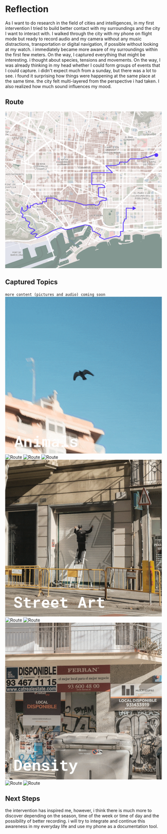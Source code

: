 # Reflection
As I want to do research in the field of cities and intelligences, in my first intervention I tried to build better contact with my surroundings and the city I want to interact with. I walked through the city with my phone on flight mode but ready to record audio and my camera without any music distractions, transportation or digital navigation, if possible without looking at my watch. i immediately became more aware of my surroundings within the first few meters. On the way, I captured everything that might be interesting. i thought about species, tensions and movements. On the way, I was already thinking in my head whether I could form groups of events that I could capture.  i didn't expect much from a sunday, but there was a lot to see. i found it surprising how things were happening at the same place at the same time. the city felt multi-layered from the perspective i had taken. I also realized how much sound influences my mood. 

## Route
![Route](../../images/Bearbeitet/interventionRoute.png)

## Captured Topics
`more content (pictures and audio) coming soon`
![Route](../../images/Bearbeitet/animals.gif)
![Route](../../images/Bearbeitet/Plants.gif)
![Route](../../images/Bearbeitet/People.gif)
![Route](../../images/Bearbeitet/Culture.gif)
![Route](../../images/Bearbeitet/StreetArt.gif)
![Route](../../images/Bearbeitet/CitySystems.gif)
![Route](../../images/Bearbeitet/Transportation.gif)
![Route](../../images/Bearbeitet/Density.gif)
![Route](../../images/Bearbeitet/Architecture.gif)
![Route](../../images/Bearbeitet/Construction.gif)



## Next Steps
the intervention has inspired me, however, i think there is much more to discover depending on the season, time of the week or time of day and the possibility of better recording. i will try to integrate and continue this awareness in my everyday life and use my phone as a documentation tool. 